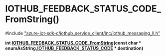 # IOTHUB_FEEDBACK_STATUS_CODE_FromString()

\#include ["azure-iot-sdk-c/iothub_service_client/inc/iothub_messaging_ll.h"](../iot-c-ref-iothub-messaging-ll-h.md)  

**int [IOTHUB_FEEDBACK_STATUS_CODE_FromString](#iothub__messaging__ll_8h_1aa0665eb9699519467a1c17d42ce632f1)(const char * enumAsString,[IOTHUB_FEEDBACK_STATUS_CODE](#iothub__messaging__ll_8h_1a5b57127ee43a2e8919c3f8225c628498) * destination)**


